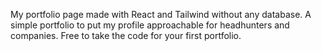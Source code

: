 My portfolio page made with React and Tailwind without any database. 
A simple portfolio to put my profile approachable for headhunters and companies. 
Free to take the code for your first portfolio.
